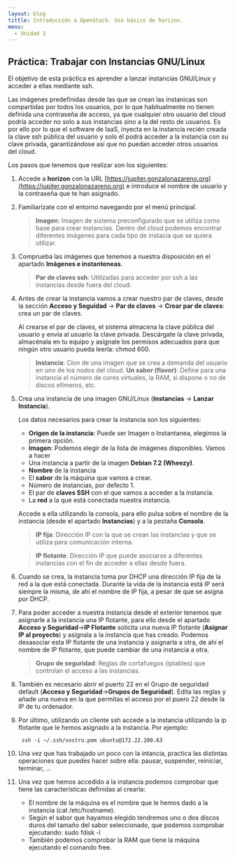 ```yaml
---
layout: blog
tittle: Introducción a OpenStack. Uso básico de horizon.
menu:
  - Unidad 3
---
```

## Práctica: Trabajar con Instancias GNU/Linux

El objetivo de esta práctica es aprender a lanzar instancias GNU/Linux y acceder
a ellas mediante ssh.

Las imágenes predefinidas desde las que se crean las instanicas son compartidas
por todos los usuarios, por lo que habitualmente no tienen definida una
contraseña de acceso, ya que cualquier otro usuario del cloud podría acceder no
solo a sus instancias sino a la del resto de usuarios. Es por ello por lo que el
software de IaaS, inyecta en la instancia recién creada la clave ssh pública del
usuario y solo él podrá acceder a la instancia con su clave privada,
garantizándose así que no puedan acceder otros usuarios del cloud.

Los pasos que tenemos que realizar son los siguientes:

1. Accede a **horizon** con la URL
[https://jupiter.gonzalonazareno.org](https://jupiter.gonzalonazareno.org) e
introduce el nombre de usuario y la contraseña que te han asignado.

2. Familiarízate con el entorno navegando por el menú principal.

	> **Imagen**: Imagen de sistema preconfigurado que se utiliza como base para
     crear instancias. Dentro del cloud podemos encontrar diferentes imágenes
     para cada tipo de instacia que se quiera utilizar.

3. Comprueba las imágenes que tenemos a nuestra disposición en el apartado
**Imágenes e instanteneas**.

	> **Par de claves ssh**: Utilizadas para acceder por ssh a las instancias desde
     fuera del cloud.

4. Antes de crear la instancia vamos a crear nuestro par de claves, desde la
sección **Acceso y Seguidad** -> **Par de claves** -> **Crear par de claves**:
crea un par de claves.

	Al crearse el par de claves, el sistema almacena la clave pública del usuario y
envía al usuario la clave privada. Descárgate la clave privada, almacénala en tu
equipo y asígnale los permisos adecuados para que ningún otro usuario pueda
leerla: chmod 600.

	> **Instancia**: Clon de una imagen que se crea a demanda del usuario en uno de
    los nodos del cloud.
	> **Un sabor (flavor)**: Define para una instancia el número de cores
 virtuales, la RAM, si dispone o no de discos efímeros, etc.

5. Crea una instancia de una imagen GNU/Linux (**Instancias** -> **Lanzar
Instancia**).

	Los datos necesarios para crear la instancia son los siguientes:

	* **Origen de la instancia**: Puede ser Imagen o Instantanea, elegimos la
       primera opción.
	* **Imagen**: Podemos elegir de la lista de imágenes disponibles. Vamos a
       hacer
	* Una instancia a partir de la imagen **Debian 7.2 (Wheezy)**.
	* **Nombre** de la instancia
	* El **sabor** de la máquina que vamos a crear.
	* Número de instancias, por defecto 1.
	* El par de **claves SSH** con el que vamos a acceder a la instancia.
	* La **red** a la que está conectada nuestra instancia.

	Accede a ella utilizando la consola, para ello pulsa sobre el nombre de la
  instancia (desde el apartado **Instancias**) y a la pestaña **Consola**.

	> **IP fija**: Dirección IP con la que se crean las instancias y que se utiliza
    para comunicación interna.

	> **IP flotante**: Dirección IP que puede asociarse a diferentes instancias con
    el fin de acceder a ellas desde fuera.

6. Cuando se crea, la instancia toma por DHCP una dirección IP fija de la
red a la que está conectada. Durante la vida de la instancia está IP será
siempre la misma, de ahí el nombre de IP fija, a pesar de que se asigna por
DHCP.

7.  Para poder acceder a nuestra instancia desde el exterior tenemos que
asignarle a la instancia una IP flotante, para ello desde el apartado **Acceso y
Seguridad**->**IP Flotante** solicita una nueva IP flotante (**Asignar IP al
proyecto**) y asígnala a la instancia que has creado. Podemos desasociar esta IP
flotante de una instancia y asignarla a otra, de ahí el nombre de IP flotante,
que puede cambiar de una instancia a otra.

	> **Grupo de seguridad**: Reglas de cortafuegos (iptables) que controlan el
    acceso a las instancias.

8. También es necesario abrir el puerto 22 en el Grupo de seguridad default
(**Acceso y Seguridad**->**Grupos de Seguridad**). Edita las reglas y añade una
nueva en la que permitas el acceso por el puero 22 desde la IP de tu ordenador.

9. Por último, utilizando un cliente ssh accede a la instancia utilizando la ip
flotante que le hemos asignado a la instancia. Por ejemplo:

        ssh -i ~/.ssh/vostro.pem ubuntu@172.22.200.63

10. Una vez que has trabajado un poco con la intancia, practica las distintas
operaciones que puedes hacer sobre ella: pausar, suspender, reiniciar, terminar,
...

11. Una vez que hemos accedido a la instancia podemos comprobar que tiene las
características definidas al crearla:

	* El nombre de la máquina es el nombre que le hemos dado a la instancia (cat
 /etc/hostname).
	* Según el sabor que hayamos elegido tendremos uno o dos discos duros del
 tamaño
 del sabor seleccionado, que podemos comprobar ejecutando: sudo fdisk -l
	* También podemos comprobar la RAM que tiene la máquina ejecutando el comando
 free.

